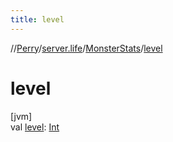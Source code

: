 ```yaml
---
title: level
---
```

//[Perry](../../../index.html)/[server.life](../index.html)/[MonsterStats](index.html)/[level](level.html)



# level



[jvm]\
val [level](level.html): [Int](https://kotlinlang.org/api/latest/jvm/stdlib/kotlin/-int/index.html)




